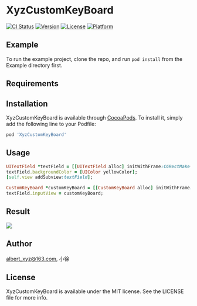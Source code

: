# XyzCustomKeyBoard

[![CI Status](https://img.shields.io/travis/albert_xyz@163.com/XyzCustomKeyBoard.svg?style=flat)](https://travis-ci.org/albert_xyz@163.com/XyzCustomKeyBoard)
[![Version](https://img.shields.io/cocoapods/v/XyzCustomKeyBoard.svg?style=flat)](https://cocoapods.org/pods/XyzCustomKeyBoard)
[![License](https://img.shields.io/cocoapods/l/XyzCustomKeyBoard.svg?style=flat)](https://cocoapods.org/pods/XyzCustomKeyBoard)
[![Platform](https://img.shields.io/cocoapods/p/XyzCustomKeyBoard.svg?style=flat)](https://cocoapods.org/pods/XyzCustomKeyBoard)

## Example

To run the example project, clone the repo, and run `pod install` from the Example directory first.

## Requirements

## Installation

XyzCustomKeyBoard is available through [CocoaPods](https://cocoapods.org). To install
it, simply add the following line to your Podfile:

```ruby
pod 'XyzCustomKeyBoard'
```

## Usage
``` ruby
UITextField *textField = [[UITextField alloc] initWithFrame:CGRectMake(50, 100, 280, 40)];
textField.backgroundColor = [UIColor yellowColor];
[self.view addSubview:textField];

CustomKeyBoard *customKeyBoard = [[CustomKeyBoard alloc] initWithFrame:CGRectZero textField:textField];
textField.inputView = customKeyBoard;
```
## Result
![](https://github.com/AlbertXYZ/CustomKeyBoard/raw/master/gif008.gif)

## Author
albert_xyz@163.com, 小徐

## License

XyzCustomKeyBoard is available under the MIT license. See the LICENSE file for more info.
